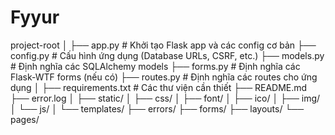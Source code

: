 # Fyyur
project-root
│
├── app.py # Khởi tạo Flask app và các config cơ bản
├── config.py # Cấu hình ứng dụng (Database URLs, CSRF, etc.)
├── models.py # Định nghĩa các SQLAlchemy models
├── forms.py # Định nghĩa các Flask-WTF forms (nếu có)
├── routes.py # Định nghĩa các routes cho ứng dụng
│
├── requirements.txt # Các thư viện cần thiết
├── README.md
├── error.log
│
├── static/
│   ├── css/
│   ├── font/
│   ├── ico/
│   ├── img/
│   └── js/
│
└── templates/
    ├── errors/
    ├── forms/
    ├── layouts/
    └── pages/